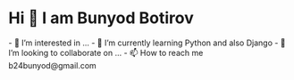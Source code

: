<h1>Hi 👋 I am Bunyod Botirov</h1>
- 👀 I’m interested in ...
- 🌱 I’m currently learning Python and also Django
- 💞️ I’m looking to collaborate on ...
- 📫 How to reach me b24bunyod@gmail.com

<!---
bunyod-botirov/bunyod-botirov is a ✨ special ✨ repository because its `README.md` (this file) appears on your GitHub profile.
You can click the Preview link to take a look at your changes.
--->
